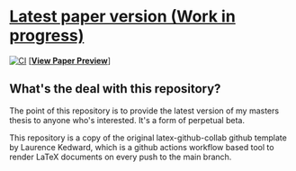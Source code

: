 # [Latest paper version (Work in progress)](https://github.com/morganrivers/forecasting_earth_system/blob/previews/master/thesis.pdf)
[![CI](https://github.com/morganrivers/forecasting_earth_system/actions/workflows/CI.yml/badge.svg)](https://github.com/morganrivers/forecasting_earth_system/actions/workflows/CI.yml) [[__View Paper Preview__](https://github.com/morganrivers/forecasting_earth_system/blob/previews/master/thesis.pdf)]

## What's the deal with this repository?
The point of this repository is to provide the latest version of my masters thesis to anyone who's interested. It's a form of perpetual beta.

This repository is a copy of the original latex-github-collab github template by Laurence Kedward, which is a github actions workflow based tool to render LaTeX documents on every push to the main branch.
